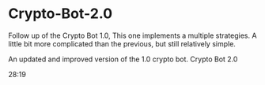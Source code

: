 # Crypto-Bot-2.0
Follow up of the Crypto Bot 1.0, This one implements a multiple strategies. A little bit more complicated than the previous, but still relatively simple.

An updated and improved version of the 1.0 crypto bot.
Crypto Bot 2.0 

28:19
